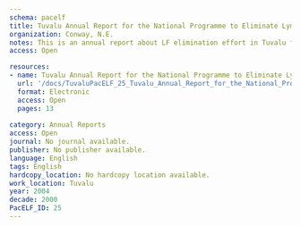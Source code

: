 ```yaml
---
schema: pacelf
title: Tuvalu Annual Report for the National Programme to Eliminate Lymphatic Filariasis
organization: Conway, N.E.
notes: This is an annual report about LF elimination effort in Tuvalu from 2004
access: Open

resources:
- name: Tuvalu Annual Report for the National Programme to Eliminate Lymphatic Filariasis
  url: '/docs/TuvaluPacELF_25_Tuvalu_Annual_Report_for_the_National_Programme_to_Eliminate_Lymphatic_Filariasis.pdf'
  format: Electronic
  access: Open
  pages: 13
 
category: Annual Reports
access: Open
journal: No journal available.
publisher: No publisher available. 
language: English 
tags: English 
hardcopy_location: No hardcopy location available.
work_location: Tuvalu
year: 2004
decade: 2000
PacELF_ID: 25
---
```

